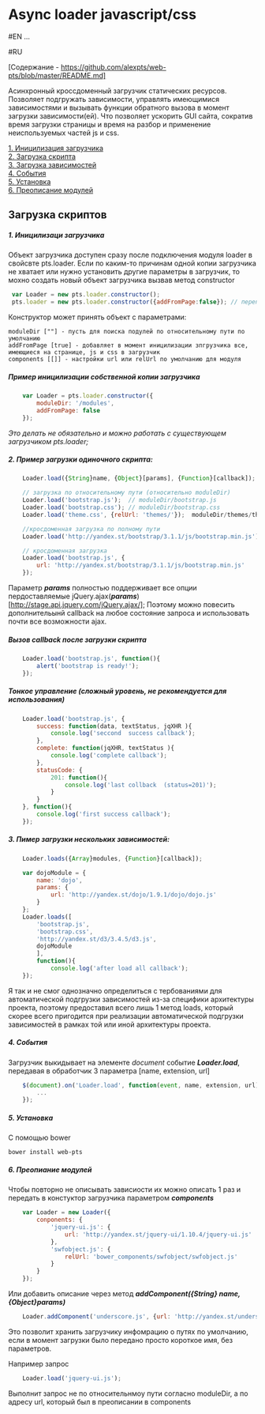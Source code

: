 # Async loader javascript/css



#EN
...

#RU

[Содержание - https://github.com/alexpts/web-pts/blob/master/README.md]

Асинхронный кроссдоменный загрузчик статических ресурсов. Позволяет подгружать зависимости, управлять имеющимися зависимостями и вызывать функции обратного вызова в момент загрузки зависимости(ей). Что позволяет ускорить GUI сайта, сократив время загрузки страницы и время на разбор и применение неиспользуемых частей js и css.


[1. Иницилизация загрузчика](#init)  
[2. Загрузка скрипта](#load)  
[3. Загрузка зависимостей](#loads)  
[4. События](#events)  
[5. Установка](#install)  
[6. Преописание модулей](#description)  

## Загрузка скриптов

<a name="init"></a>
##### 1. Иницилизаци загрузчика

Объект загрузчика доступен сразу после подключения модуля loader в свойсвте pts.loader.
Если по каким-то причинам одной копии загрузчика не хватает или нужно установить другие параметры в загрузчик, то мохно создать новый объект загрузчика вызвав метод constructor
`````javascript
 var Loader = new pts.loader.constructor();
 pts.loader = new pts.loader.constructor({addFromPage:false}); // перепишет старый загрузчик новым
`````

Конструктор может принять объект с параметрами:

    moduleDir [""] - пусть для поиска подулей по относительному пути по умолчанию
    addFromPage [true] - добавляет в момент иницилизации зпгрузчика все, имеющиеся на странице, js и css в загрузчик
    components [[]] - настройки url или relUrl по умолчанию для модуля

##### Пример иницилизации собственной копии загрузчика

```javascript
    var Loader = pts.loader.constructor({
        moduleDir: '/modules',
        addFromPage: false
    });
```

*Это делать не обязательно и можно работать с существующем загрузчиком pts.loader;*

<a name="load"></a>
##### 2. Пример загрузки одиночного скрипта:

```javascript
    Loader.load({String}name, {Object}[params], {Function}[callback]);

    // загрузка по относительному пути (относительно moduleDir)
    Loader.load('bootstrap.js');  // moduleDir/bootstrap.js
    Loader.load('bootstrap.css'); // moduleDir/bootstrap.css
    Loader.load('theme.css', {relUrl: 'themes/'});  moduleDir/themes/theme.css

    //кросдоменная загрузка по полному пути
    Loader.load('http://yandex.st/bootstrap/3.1.1/js/bootstrap.min.js');

    // кросдоменная загрузка
    Loader.load('bootstrap.js', {
        url: 'http://yandex.st/bootstrap/3.1.1/js/bootstrap.min.js'
    });
```

Параметр ***params*** полностью поддерживает все опции пердоставляемые jQuery.ajax(***params***) [http://stage.api.jquery.com/jQuery.ajax/];
Поэтому можно повесить дополнительынй callback на любое состояние запроса и использовать почти все возможности ajax.

##### Вызов callback после загрузки скрипта

```javascript
    Loader.load('bootstrap.js', function(){
        alert('bootstrap is ready!');
    });
```

##### Тонкое управление (сложный уровень, не рекомендуется для использования)

```javascript
    Loader.load('bootstrap.js', {
        success: function(data, textStatus, jqXHR ){
            console.log('seccond  success callback');
        },
        complete: function(jqXHR, textStatus ){
            console.log('complete callback');
        },
        statusCode: {
            201: function(){
                console.log('last collback  (status=201)');
            }
        }
    }, function(){
        console.log('first success callback');
    });
```

<a name="loads"></a>
##### 3. Пимер загрузки нескольких зависимостей:

```javascript
    Loader.loads({Array}modules, {Function}[callback]);

    var dojoModule = {
        name: 'dojo',
        params: {
            url: 'http://yandex.st/dojo/1.9.1/dojo/dojo.js'
        }
    };
    Loader.loads([
        'bootstrap.js',
        'bootstrap.css',
        'http://yandex.st/d3/3.4.5/d3.js',
        dojoModule
        ],
        function(){
            console.log('after load all callback');
    });
```

Я так и не смог однозначно определиться с тербованиями для автоматической подгрузки зависимостей из-за специфики архитектуры проекта, поэтому предоставил всего лишь 1 метод loads, который скорее всего пригодится при реализации автоматической подгрузки зависимостей в рамках той или иной архитектуры проекта.

<a name="events"></a>
##### 4. События
Загрузчик выкидывает на элементе *document* событие ***Loader.load***, передавая в обработчик 3 параметра [name, extension, url]

```javascript
    $(document).on('Loader.load', function(event, name, extension, url){
        ...
    });
```

<a name="install"></a>
##### 5. Установка

С помощью bower

    bower install web-pts



<a name="description"></a>
##### 6. Преопиание модулей

Чтобы повторно не описывать зависиости их можно описать 1 раз и передать в констуктор загрузчика параметром ***components***

```javascript
    var Loader = new Loader({
        conponents: {
            'jquery-ui.js': {
                url: 'http://yandex.st/jquery-ui/1.10.4/jquery-ui.js'
            },
            'swfobject.js': {
                relUrl: 'bower_components/swfobject/swfobject.js'
            }
        }
    });
```

Или добавить описание через метод ***addComponent({String} name, {Object}params)***

```javascript
    Loader.addComponent('underscore.js', {url: 'http://yandex.st/underscore/1.6.0/underscore.js'});
```

Это позволит хранить загрузчику инфомрацию о путях по умолчанию, если в момент загрузки было передано просто короткое имя, без параметров.

Например запрос
```javascript
    Loader.load('jquery-ui.js');
```

Выполнит запрос не по относительнмоу пути согласно moduleDir, а по адресу url, который был в преописании в components
